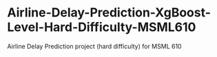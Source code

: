 # Airline-Delay-Prediction-XgBoost-Level-Hard-Difficulty-MSML610
Airline Delay Prediction project (hard difficulty) for MSML 610

